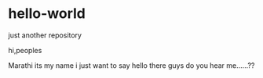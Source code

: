 # hello-world
just another repository

hi,peoples 

Marathi its my name i just want to say hello there 
guys do you hear me......??
